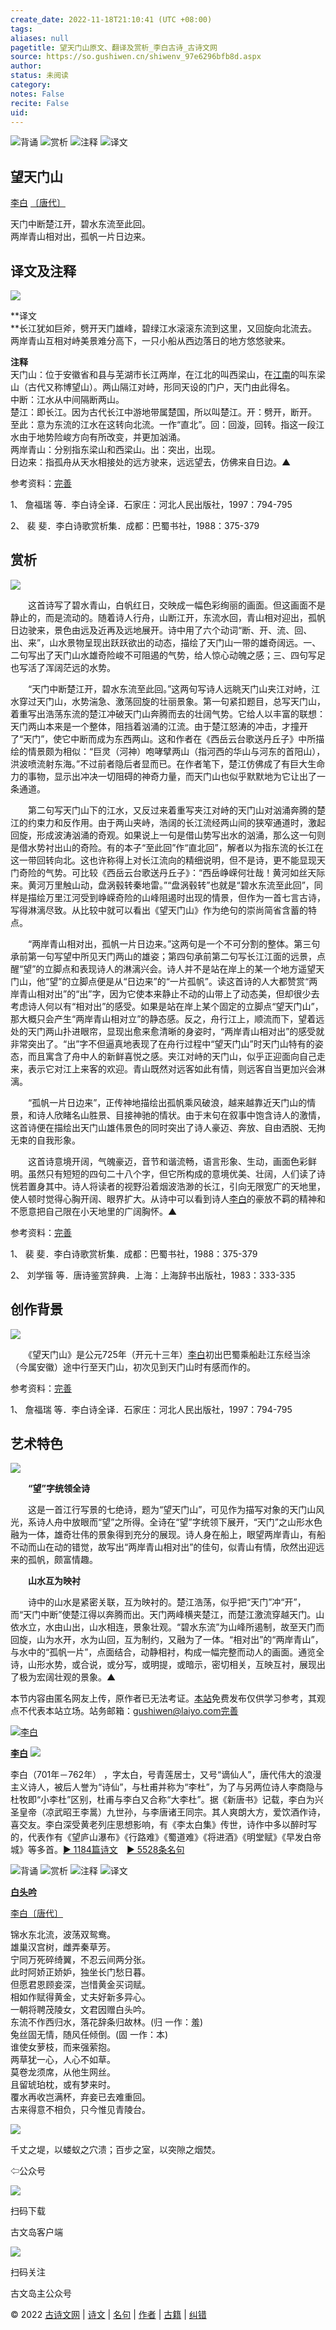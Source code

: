```yaml
---
create_date: 2022-11-18T21:10:41 (UTC +08:00)
tags: 
aliases: null
pagetitle: 望天门山原文、翻译及赏析_李白古诗_古诗文网
source: https://so.gushiwen.cn/shiwenv_97e6296bfb8d.aspx
author: 
status: 未阅读
category: 
notes: False
recite: False
uid: 
---
```


![背诵](https://song.gushiwen.cn/siteimg/bei-pic.png) ![赏析](https://song.gushiwen.cn/siteimg/shang-pic.png) ![注释](https://song.gushiwen.cn/siteimg/zhu-pic.png) ![译文](https://song.gushiwen.cn/siteimg/yi-pic.png)

## 望天门山

[李白](https://so.gushiwen.cn/authorv_b90660e3e492.aspx) [〔唐代〕](https://so.gushiwen.cn/shiwens/default.aspx?cstr=%e5%94%90%e4%bb%a3)

天门中断楚江开，碧水东流至此回。  
两岸青山相对出，孤帆一片日边来。

## 译文及注释

![](https://song.gushiwen.cn/siteimg/speak-er.png)

**译文  
**长江犹如巨斧，劈开天门雄峰，碧绿江水滚滚东流到这里，又回旋向北流去。  
两岸青山互相对峙美景难分高下，一只小船从西边落日的地方悠悠驶来。

**注释**  
天门山：位于安徽省和县与芜湖市长江两岸，在江北的叫西梁山，在[江南](https://so.gushiwen.cn/authorv_487654addba8.aspx)的叫东梁山（古代又称博望山）。两山隔江对峙，形同天设的门户，天门由此得名。  
中断：江水从中间隔断两山。  
楚江：即长江。因为古代长江中游地带属楚国，所以叫楚江。开：劈开，断开。  
至此：意为东流的江水在这转向北流。一作“直北”。回：回漩，回转。指这一段江水由于地势险峻方向有所改变，并更加汹涌。  
两岸青山：分别指东梁山和西梁山。出：突出，出现。  
日边来：指孤舟从天水相接处的远方驶来，远远望去，仿佛来自日边。▲

参考资料：[完善](https://so.gushiwen.cn/jiucuo.aspx?u=%e7%bf%bb%e8%af%911795%e3%80%8a%e8%af%91%e6%96%87%e5%8f%8a%e6%b3%a8%e9%87%8a%e3%80%8b)

1、 詹福瑞 等．李白诗全译．石家庄：河北人民出版社，1997：794-795

2、 裴 斐．李白诗歌赏析集．成都：巴蜀书社，1988：375-379

## 赏析

![](https://song.gushiwen.cn/siteimg/speak-er.png)

　　这首诗写了碧水青山，白帆红日，交映成一幅色彩绚丽的画面。但这画面不是静止的，而是流动的。随着诗人行舟，山断江开，东流水回，青山相对迎出，孤帆日边驶来，景色由远及近再及远地展开。诗中用了六个动词“断、开、流、回、出、来”，山水景物呈现出跃跃欲出的动态，描绘了天门山一带的雄奇阔远。一、二句写出了天门山水雄奇险峻不可阻遏的气势，给人惊心动魄之感；三、四句写足也写活了浑阔茫远的水势。

　　“天门中断楚江开，碧水东流至此回。”这两句写诗人远眺天门山夹江对峙，江水穿过天门山，水势湍急、激荡回旋的壮丽景象。第一句紧扣题目，总写天门山，着重写出浩荡东流的楚江冲破天门山奔腾而去的壮阔气势。它给人以丰富的联想：天门两山本来是一个整体，阻挡着汹涌的江流。由于楚江怒涛的冲击，才撞开了“天门”，使它中断而成为东西两山。这和作者在《西岳云台歌送丹丘子》中所描绘的情景颇为相似：“巨灵（河神）咆哮擘两山（指河西的华山与河东的首阳山），洪波喷流射东海。”不过前者隐后者显而已。在作者笔下，楚江仿佛成了有巨大生命力的事物，显示出冲决一切阻碍的神奇力量，而天门山也似乎默默地为它让出了一条通道。

　　第二句写天门山下的江水，又反过来着重写夹江对峙的天门山对汹涌奔腾的楚江的约束力和反作用。由于两山夹峙，浩阔的长江流经两山间的狭窄通道时，激起回旋，形成波涛汹涌的奇观。如果说上一句是借山势写出水的汹涌，那么这一句则是借水势衬出山的奇险。有的本子“至此回”作“直北回”，解者以为指东流的长江在这一带回转向北。这也许称得上对长江流向的精细说明，但不是诗，更不能显现天门奇险的气势。可比较《西岳云台歌送丹丘子》：“西岳峥嵘何壮哉！黄河如丝天际来。黄河万里触山动，盘涡毂转秦地雷。”“盘涡毂转”也就是“碧水东流至此回”，同样是描绘万里江河受到峥嵘奇险的山峰阻遏时出现的情景，但作为一首七言古诗，写得淋漓尽致。从比较中就可以看出《望天门山》作为绝句的崇尚简省含蓄的特点。

　　“两岸青山相对出，孤帆一片日边来。”这两句是一个不可分割的整体。第三句承前第一句写望中所见天门两山的雄姿；第四句承前第二句写长江江面的远景，点醒“望”的立脚点和表现诗人的淋漓兴会。诗人并不是站在岸上的某一个地方遥望天门山，他“望”的立脚点便是从“日边来”的“一片孤帆”。读这首诗的人大都赞赏“两岸青山相对出”的“出”字，因为它使本来静止不动的山带上了动态美，但却很少去考虑诗人何以有“相对出”的感受。如果是站在岸上某个固定的立脚点“望天门山”，那大概只会产生“两岸青山相对立”的静态感。反之，舟行江上，顺流而下，望着远处的天门两山扑进眼帘，显现出愈来愈清晰的身姿时，“两岸青山相对出”的感受就非常突出了。“出”字不但逼真地表现了在舟行过程中“望天门山”时天门山特有的姿态，而且寓含了舟中人的新鲜喜悦之感。夹江对峙的天门山，似乎正迎面向自己走来，表示它对江上来客的欢迎。青山既然对远客如此有情，则远客自当更加兴会淋漓。

　　“孤帆一片日边来”，正传神地描绘出孤帆乘风破浪，越来越靠近天门山的情景，和诗人欣睹名山胜景、目接神驰的情状。由于末句在叙事中饱含诗人的激情，这首诗便在描绘出天门山雄伟景色的同时突出了诗人豪迈、奔放、自由洒脱、无拘无束的自我形象。

　　这首诗意境开阔，气魄豪迈，音节和谐流畅，语言形象、生动，画面色彩鲜明。虽然只有短短的四句二十八个字，但它所构成的意境优美、壮阔，人们读了诗恍若置身其中。诗人将读者的视野沿着烟波浩渺的长江，引向无限宽广的天地里，使人顿时觉得心胸开阔、眼界扩大。从诗中可以看到诗人[李白](https://so.gushiwen.cn/authorv_b90660e3e492.aspx)的豪放不羁的精神和不愿意把自己限在小天地里的广阔胸怀。▲

参考资料：[完善](https://so.gushiwen.cn/jiucuo.aspx?u=%e8%b5%8f%e6%9e%902655%e3%80%8a%e8%b5%8f%e6%9e%90%e3%80%8b)

1、 裴 斐．李白诗歌赏析集．成都：巴蜀书社，1988：375-379

2、 刘学锴 等．唐诗鉴赏辞典．上海：上海辞书出版社，1983：333-335

## 创作背景

![](https://song.gushiwen.cn/siteimg/speak-er.png)

　　《望天门山》是公元725年（开元十三年）[李白](https://so.gushiwen.cn/authorv_b90660e3e492.aspx)初出巴蜀乘船赴江东经当涂（今属安徽）途中行至天门山，初次见到天门山时有感而作的。

参考资料：[完善](https://so.gushiwen.cn/jiucuo.aspx?u=%e8%b5%8f%e6%9e%9021232%e3%80%8a%e5%88%9b%e4%bd%9c%e8%83%8c%e6%99%af%e3%80%8b)

1、 詹福瑞 等．李白诗全译．石家庄：河北人民出版社，1997：794-795

## 艺术特色

![](https://song.gushiwen.cn/siteimg/speak-er.png)

　　**“望”字统领全诗**

　　这是一首江行写景的七绝诗，题为“望天门山”，可见作为描写对象的天门山风光，系诗人舟中放眼而“望”之所得。全诗在“望”字统领下展开，“天门”之山形水色融为一体，雄奇壮伟的景象得到充分的展现。诗人身在船上，眼望两岸青山，有船不动而山在动的错觉，故写出“两岸青山相对出”的佳句，似青山有情，欣然出迎远来的孤帆，颇富情趣。

　　**山水互为映衬**

　　诗中的山水是紧密关联，互为映衬的。楚江浩荡，似乎把“天门”冲“开”，而“天门中断”使楚江得以奔腾而出。天门两峰横夹楚江，而楚江激流穿越天门。山依水立，水由山出，山水相连，景象壮观。“碧水东流”为山峰所遏制，故至天门而回旋，山为水开，水为山回，互为制约，又融为了一体。“相对出”的“两岸青山”，与水中的“孤帆一片”，点面结合，动静相衬，构成一幅完整而动人的画面。通览全诗，山形水势，或合说，或分写，或明提，或暗示，密切相关，互映互衬，展现出了极为宏阔壮观的景象。▲

本节内容由匿名网友上传，原作者已无法考证。[本站](https://www.gushiwen.cn/)免费发布仅供学习参考，其观点不代表本站立场。站务邮箱：gushiwen@laiyo.com[完善](https://so.gushiwen.cn/jiucuo.aspx?u=%e8%b5%8f%e6%9e%902656%e3%80%8a%e8%89%ba%e6%9c%af%e7%89%b9%e8%89%b2%e3%80%8b)

[![李白](https://song.gushiwen.cn/authorImg/libai.jpg)](https://so.gushiwen.cn/authorv_b90660e3e492.aspx)

[**李白**](https://so.gushiwen.cn/authorv_b90660e3e492.aspx) ![](https://song.gushiwen.cn/siteimg/speak-er.png)

李白（701年－762年） ，字太白，号青莲居士，又号“谪仙人”，唐代伟大的浪漫主义诗人，被后人誉为“诗仙”，与杜甫并称为“李杜”，为了与另两位诗人李商隐与杜牧即“小李杜”区别，杜甫与李白又合称“大李杜”。据《新唐书》记载，李白为兴圣皇帝（凉武昭王李暠）九世孙，与李唐诸王同宗。其人爽朗大方，爱饮酒作诗，喜交友。李白深受黄老列庄思想影响，有《李太白集》传世，诗作中多以醉时写的，代表作有《望庐山瀑布》《行路难》《蜀道难》《将进酒》《明堂赋》《早发白帝城》等多首。[► 1184篇诗文](https://so.gushiwen.cn/shiwens/default.aspx?astr=%e6%9d%8e%e7%99%bd)　[► 5528条名句](https://so.gushiwen.cn/mingjus/default.aspx?astr=%e6%9d%8e%e7%99%bd)

![背诵](https://song.gushiwen.cn/siteimg/bei-pic.png) ![赏析](https://song.gushiwen.cn/siteimg/shang-pic.png) ![注释](https://song.gushiwen.cn/siteimg/zhu-pic.png) ![译文](https://song.gushiwen.cn/siteimg/yi-pic.png)

[**白头吟**](https://so.gushiwen.cn/shiwenv_b618a73f34df.aspx)

[李白](https://so.gushiwen.cn/authorv.aspx?name=%e6%9d%8e%e7%99%bd)[〔唐代〕](https://so.gushiwen.cn/shiwens/default.aspx?cstr=%e5%94%90%e4%bb%a3)

锦水东北流，波荡双鸳鸯。  
雄巢汉宫树，雌弄秦草芳。  
宁同万死碎绮翼，不忍云间两分张。  
此时阿娇正娇妒，独坐长门愁日暮。  
但愿君恩顾妾深，岂惜黄金买词赋。  
相如作赋得黄金，丈夫好新多异心。  
一朝将聘茂陵女，文君因赠白头吟。  
东流不作西归水，落花辞条归故林。(归 一作：羞)  
兔丝固无情，随风任倾倒。(固 一作：本)  
谁使女萝枝，而来强萦抱。  
两草犹一心，人心不如草。  
莫卷龙须席，从他生网丝。  
且留琥珀枕，或有梦来时。  
覆水再收岂满杯，弃妾已去难重回。  
古来得意不相负，只今惟见青陵台。

![](https://song.gushiwen.cn/siteimg/app/erma_guwendao.png)

千丈之堤，以蝼蚁之穴溃；百步之室，以突隙之烟焚。

⇦公众号

![](https://song.gushiwen.cn/siteimg/app/appdownGwd2021.png)

扫码下载

古文岛客户端

![](https://song.gushiwen.cn/siteimg/app/erma_guwendao.png)

扫码关注

古文岛主公众号

© 2022 [古诗文网](https://www.gushiwen.cn/) | [诗文](https://so.gushiwen.cn/shiwens/) | [名句](https://so.gushiwen.cn/mingjus/) | [作者](https://so.gushiwen.cn/authors/) | [古籍](https://so.gushiwen.cn/guwen/) | [纠错](https://so.gushiwen.cn/jiucuo.aspx?u=)
